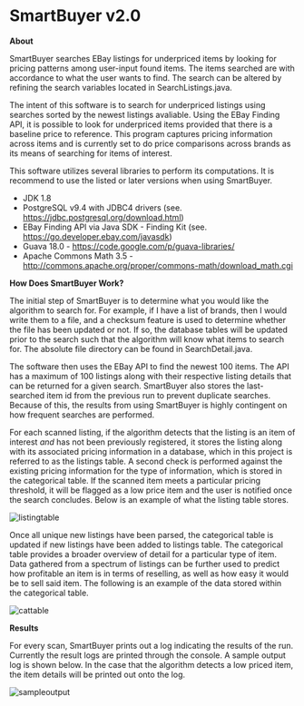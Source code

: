 # SmartBuyer v2.0

**About**

SmartBuyer searches EBay listings for underpriced items by looking for pricing patterns among user-input found items.  The
items searched are with accordance to what the user wants to find.  The search can be altered by refining the search 
variables located in SearchListings.java.

The intent of this software is to search for underpriced listings using searches sorted by the newest listings avaliable. 
Using the EBay Finding API, it is possible to look for underpriced items provided that there is a baseline price to 
reference.  This program captures pricing information across items and is currently set to do price comparisons across brands
as its means of searching for items of interest.  

This software utilizes several libraries to perform its computations.  It is recommend to use the listed or later versions
when using SmartBuyer.

+ JDK 1.8
+ PostgreSQL v9.4 with JDBC4 drivers (see. https://jdbc.postgresql.org/download.html)
+ EBay Finding API via Java SDK - Finding Kit (see. https://go.developer.ebay.com/javasdk)
+ Guava 18.0 - https://code.google.com/p/guava-libraries/
+ Apache Commons Math 3.5 - http://commons.apache.org/proper/commons-math/download_math.cgi

**How Does SmartBuyer Work?**

The initial step of SmartBuyer is to determine what you would like the algorithm to search for.  For example, if I have
a list of brands, then I would write them to a file, and a checksum feature is used to determine whether the file has
been updated or not.  If so, the database tables will be updated prior to the search such that the algorithm will know 
what items to search for.  The absolute file directory can be found in SearchDetail.java.

The software then uses the EBay API to find the newest 100 items.  The API has a maximum of 100 listings along with their 
respective listing details that can be returned for a given search.  SmartBuyer also stores the last-searched item id from 
the previous run to prevent duplicate searches.  Because of this, the results from using SmartBuyer is highly contingent 
on how frequent searches are performed.

For each scanned listing, if the algorithm detects that the listing is an item of interest *and* has not been previously 
registered, it stores the listing along with its associated pricing information in a database, which in this project 
is referred to as the listings table. A second check is performed against the existing pricing information for the type of
information, which is stored in the categorical table.  If the scanned item meets a particular pricing threshold, it will
be flagged as a low price item and the user is notified once the search concludes.  Below is an example of what the listing
table stores.

![listingtable](https://cloud.githubusercontent.com/assets/10404525/7218674/40fa2548-e630-11e4-9cfb-447d92ed75eb.PNG)

Once all unique new listings have been parsed, the categorical table is updated if new listings have been added to 
listings table.  The categorical table provides a broader overview of detail for a particular type of item.  Data gathered
from a spectrum of listings can be further used to predict how  profitable an item is in terms of reselling, as well as 
how easy it would be to sell said item.  The following is an example of the data stored within the categorical table.

![cattable](https://cloud.githubusercontent.com/assets/10404525/7220986/1674eb30-e691-11e4-8642-0728f09b53a5.PNG)

**Results**

For every scan, SmartBuyer prints out a log indicating the results of the run.  Currently the result logs are printed through
the console.  A sample output log is shown below.  In the case that the algorithm detects a low priced item, the item details
will be printed out onto the log.

![sampleoutput](https://cloud.githubusercontent.com/assets/10404525/7218673/3eeefde6-e630-11e4-991f-fba3685bfe00.PNG)
